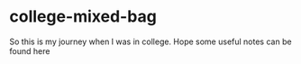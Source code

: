 # college-mixed-bag
So this is my journey when I was in college. Hope some useful notes can be found here
